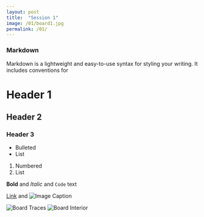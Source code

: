 ```yaml
---
layout: post
title:  "Session 1"
image: /01/board1.jpg
permalink: /01/
---
```


### Markdown

Markdown is a lightweight and easy-to-use syntax for styling your writing. It includes conventions for

# Header 1
## Header 2
### Header 3

- Bulleted
- List

1. Numbered
2. List

**Bold** and _Italic_ and `Code` text

[Link](url) and ![Image Caption](motor.jpg)

<!-- You can include comments that will not be translated to HTML -->

<!-- You can also directly include HTML, for example to make a split image -->

<img src="board1.jpg" alt="Board Traces" style="max-width: 48%">
<img src="board2.jpg" alt="Board Interior" style="max-width: 48%">

